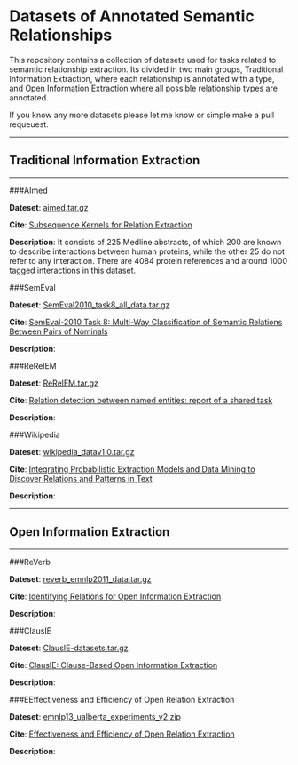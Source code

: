 Datasets of Annotated Semantic Relationships
============================================

This repository contains a collection of datasets used for tasks related to semantic relationship extraction. Its divided in two main groups, Traditional Information Extraction, where each relationship is annotated with a type, and Open Information Extraction where all possible relationship types are annotated.

If you know any more datasets please let me know or simple make a pull requeuest.

----

Traditional Information Extraction
----
----

###AImed 


**Dateset**: [aimed.tar.gz](datasets/aimed.tar.gz)

**Cite**: [Subsequence Kernels for Relation Extraction](erk-nips-05.pdf)

**Description**: It consists of 225 Medline abstracts, of which 200 are known to describe interactions between human proteins, while the other 25 do not refer to any interaction. There are 4084 protein references and around 1000 tagged interactions in this dataset.






###SemEval

**Dateset**: [SemEval2010_task8_all_data.tar.gz](datasets/SemEval2010_task8_all_data.tar.gz)

**Cite**: [SemEval-2010 Task 8: Multi-Way Classification of Semantic Relations Between Pairs of Nominals](semeval.pdf)

**Description**: 




###ReRelEM

**Dateset**: [ReRelEM.tar.gz](datasets/ReRelEM.tar.gz)

**Cite**: [Relation detection between named entities: report of a shared task](FreitasetalSEW2009.pdf)

**Description**: 


      
###Wikipedia

**Dateset**: [wikipedia_datav1.0.tar.gz](datasets/wikipedia_datav1.0.tar.gz)

**Cite**: [Integrating Probabilistic Extraction Models and Data Mining to Discover Relations and Patterns in Text](papers/culotta06integrating.pdf)

**Description**: 
  
  
  

----

Open Information Extraction
----
----



###ReVerb

**Dateset**: [reverb_emnlp2011_data.tar.gz](datasets/emnlp2011_data.tar.gz)

**Cite**: [Identifying Relations for Open Information Extraction](papers/Fader-emnlp11.pdf)

**Description**: 


  
  
  
  
###ClausIE

**Dateset**: [ClausIE-datasets.tar.gz](datasets/ClausIE-datasets.tar.gz)

**Cite**: [ClausIE: Clause-Based Open Information Extraction](papers/delcorro13clausie.pdf)

**Description**: 


  
  
  
  
###EEffectiveness and Efficiency of Open Relation Extraction

**Dateset**: [emnlp13_ualberta_experiments_v2.zip](datasets/emnlp13_ualberta_experiments_v2.zip)

**Cite**: [Effectiveness and Efficiency of Open Relation Extraction](papers/Effectiveness_OIE.pdf)

**Description**: 
